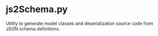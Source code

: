 js2Schema.py
============

Utility to generate model classes and deserialization source code from JSON schema definitions.
